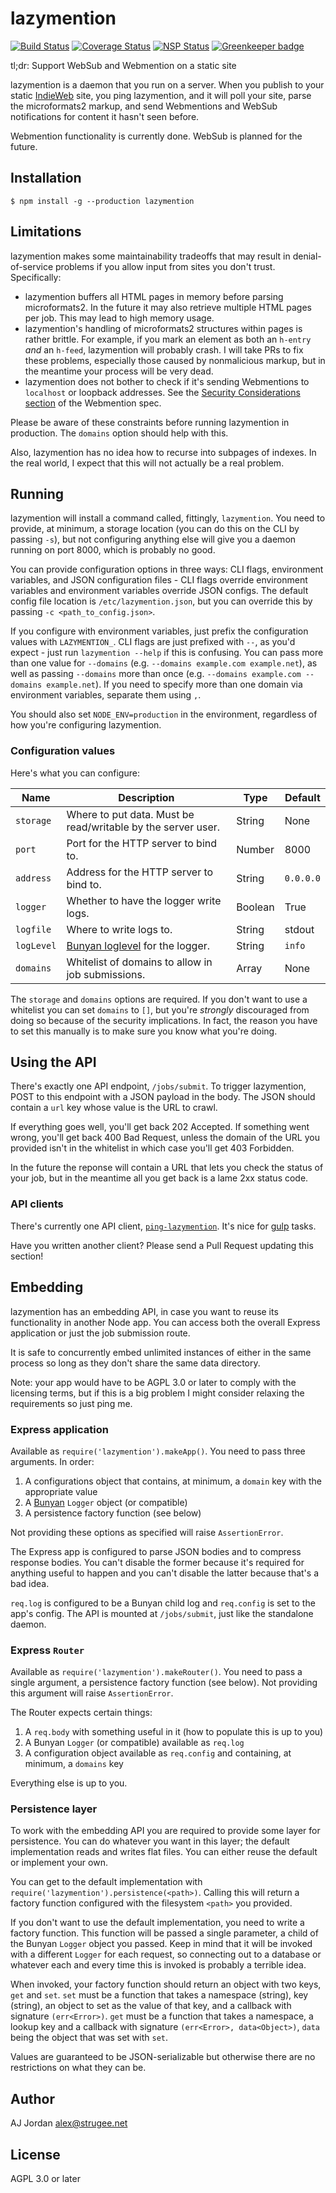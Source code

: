 # lazymention

[![Build Status](https://travis-ci.org/strugee/lazymention.svg?branch=master)](https://travis-ci.org/strugee/lazymention)
[![Coverage Status](https://coveralls.io/repos/github/strugee/lazymention/badge.svg?branch=master)](https://coveralls.io/github/strugee/lazymention?branch=master)
[![NSP Status](https://nodesecurity.io/orgs/strugee/projects/530261ab-11a8-4f24-8b9f-55c005d0424e/badge)](https://nodesecurity.io/orgs/strugee/projects/530261ab-11a8-4f24-8b9f-55c005d0424e)
[![Greenkeeper badge](https://badges.greenkeeper.io/strugee/lazymention.svg)](https://greenkeeper.io/)

tl;dr: Support WebSub and Webmention on a static site

lazymention is a daemon that you run on a server. When you publish to your static [IndieWeb][] site, you ping lazymention, and it will poll your site, parse the microformats2 markup, and send Webmentions and WebSub notifications for content it hasn't seen before.

Webmention functionality is currently done. WebSub is planned for the future.

## Installation

    $ npm install -g --production lazymention

## Limitations

lazymention makes some maintainability tradeoffs that may result in denial-of-service problems if you allow input from sites you don't trust. Specifically:

* lazymention buffers all HTML pages in memory before parsing microformats2. In the future it may also retrieve multiple HTML pages per job. This may lead to high memory usage.
* lazymention's handling of microformats2 structures within pages is rather brittle. For example, if you mark an element as both an `h-entry` _and_ an `h-feed`, lazymention will probably crash. I will take PRs to fix these problems, especially those caused by nonmalicious markup, but in the meantime your process will be very dead.
* lazymention does not bother to check if it's sending Webmentions to `localhost` or loopback addresses. See the [Security Considerations section][] of the Webmention spec.

Please be aware of these constraints before running lazymention in production. The `domains` option should help with this.

Also, lazymention has no idea how to recurse into subpages of indexes. In the real world, I expect that this will not actually be a real problem.

## Running

lazymention will install a command called, fittingly, `lazymention`. You need to provide, at minimum, a storage location (you can do this on the CLI by passing `-s`), but not configuring anything else will give you a daemon running on port 8000, which is probably no good.

You can provide configuration options in three ways: CLI flags, environment variables, and JSON configuration files - CLI flags override environment variables and environment variables override JSON configs. The default config file location is `/etc/lazymention.json`, but you can override this by passing `-c <path_to_config.json>`.

If you configure with environment variables, just prefix the configuration values with `LAZYMENTION_`. CLI flags are just prefixed with `--`, as you'd expect - just run `lazymention --help` if this is confusing. You can pass more than one value for `--domains` (e.g. `--domains example.com example.net`), as well as passing `--domains` more than once (e.g. `--domains example.com --domains example.net`). If you need to specify more than one domain via environment variables, separate them using `,`.

You should also set `NODE_ENV=production` in the environment, regardless of how you're configuring lazymention.

### Configuration values

Here's what you can configure:

| Name       | Description                                                  | Type          | Default   |
| ---------- | ------------------------------------------------------------ | ------------- | --------- |
| `storage`  | Where to put data. Must be read/writable by the server user. | String        | None      |
| `port`     | Port for the HTTP server to bind to.                         | Number        | 8000      |
| `address`  | Address for the HTTP server to bind to.                      | String        | `0.0.0.0` |
| `logger`   | Whether to have the logger write logs.                       | Boolean       | True      |
| `logfile`  | Where to write logs to.                                      | String        | stdout    |
| `logLevel` | [Bunyan loglevel][] for the logger.                          | String        | `info`  |
| `domains`  | Whitelist of domains to allow in job submissions.            | Array<String> |None      |

The `storage` and `domains` options are required. If you don't want to use a whitelist you can set `domains` to `[]`, but you're _strongly_ discouraged from doing so because of the security implications. In fact, the reason you have to set this manually is to make sure you know what you're doing.

## Using the API

There's exactly one API endpoint, `/jobs/submit`. To trigger lazymention, POST to this endpoint with a JSON payload in the body. The JSON should contain a `url` key whose value is the URL to crawl.

If everything goes well, you'll get back 202 Accepted. If something went wrong, you'll get back 400 Bad Request, unless the domain of the URL you provided isn't in the whitelist in which case you'll get 403 Forbidden.

In the future the reponse will contain a URL that lets you check the status of your job, but in the meantime all you get back is a lame 2xx status code.

### API clients

There's currently one API client, [`ping-lazymention`][]. It's nice for [gulp][] tasks.

Have you written another client? Please send a Pull Request updating this section!

## Embedding

lazymention has an embedding API, in case you want to reuse its functionality in another Node app. You can access both the overall Express application or just the job submission route.

It is safe to concurrently embed unlimited instances of either in the same process so long as they don't share the same data directory.

Note: your app would have to be AGPL 3.0 or later to comply with the licensing terms, but if this is a big problem I might consider relaxing the requirements so just ping me.

### Express application

Available as `require('lazymention').makeApp()`. You need to pass three arguments. In order:

1. A configurations object that contains, at minimum, a `domain` key with the appropriate value
2. A [Bunyan][] `Logger` object (or compatible)
3. A persistence factory function (see below)

Not providing these options as specified will raise `AssertionError`.

The Express app is configured to parse JSON bodies and to compress response bodies. You can't disable the former because it's required for anything useful to happen and you can't disable the latter because that's a bad idea.

`req.log` is configured to be a Bunyan child log and `req.config` is set to the app's config. The API is mounted at `/jobs/submit`, just like the standalone daemon.

### Express `Router`

Available as `require('lazymention').makeRouter()`. You need to pass a single argument, a persistence factory function (see below). Not providing this argument will raise `AssertionError`.

The Router expects certain things:

1. A `req.body` with something useful in it (how to populate this is up to you)
2. A Bunyan `Logger` (or compatible) available as `req.log`
3. A configuration object available as `req.config` and containing, at minimum, a `domains` key

Everything else is up to you.

### Persistence layer

To work with the embedding API you are required to provide some layer for persistence. You can do whatever you want in this layer; the default implementation reads and writes flat files. You can either reuse the default or implement your own.

You can get to the default implementation with `require('lazymention').persistence(<path>)`. Calling this will return a factory function configured with the filesystem `<path>` you provided.

If you don't want to use the default implementation, you need to write a factory function. This function will be passed a single parameter, a child of the  Bunyan `Logger` object you passed. Keep in mind that it will be invoked with a different `Logger` for each request, so connecting out to a database or whatever each and every time this is invoked is probably a terrible idea.

When invoked, your factory function should return an object with two keys, `get` and `set`. `set` must be a function that takes a namespace (string), key (string), an object to set as the value of that key, and a callback with signature `(err<Error>)`. `get` must be a function that takes a namespace, a lookup key and a callback with signature `(err<Error>, data<Object>)`, `data` being the object that was set with `set`.

Values are guaranteed to be JSON-serializable but otherwise there are no restrictions on what they can be.

## Author

AJ Jordan <alex@strugee.net>

## License

AGPL 3.0 or later

 [IndieWeb]: https://indieweb.org/
 [Security Considerations section]: https://www.w3.org/TR/webmention/#security-considerations
 [Bunyan loglevel]: https://github.com/trentm/node-bunyan#levels
 [`ping-lazymention`]: https://github.com/strugee/ping-lazymention/
 [gulp]: https://gulpjs.com/
 [Bunyan]: https://github.com/trentm/node-bunyan
